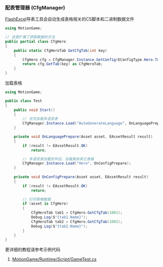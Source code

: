 ### 配表管理器 (CfgManager)

[FlashExcel](https://github.com/gmhevinci/FlashExcel)导表工具会自动生成表格相关的CS脚本和二进制数据文件
```C#
using MotionGame;

// 这里扩展了获取数据的方法
public partial class CfgHero
{
	public static CfgHeroTab GetCfgTab(int key)
	{
		CfgHero cfg = CfgManager.Instance.GetConfig(EConfigType.Hero.ToString()) as CfgHero;
		return cfg.GetTab(key) as CfgHeroTab;
	}
}
```

加载表格
```C#
using MotionGame;

public class Test
{
	public void Start()
	{
		// 优先加载多语言表
		CfgManager.Instance.Load("AutoGenerateLanguage", OnLanguagePrepare);	
	}

	private void OnLanguagePrepare(Asset asset, EAssetResult result)
	{
		if (result != EAssetResult.OK)
			return;

		// 多语言表加载完毕后，加载剩余其它表格
		CfgManager.Instance.Load("Hero", OnConfigPrepare);
	}
	
	private void OnConfigPrepare(Asset asset, EAssetResult result)
	{
		if (result != EAssetResult.OK)
			return;

		// 打印表格数据
		if (asset is CfgHero)
		{
			CfgHeroTab tab1 = CfgHero.GetCfgTab(1001);
			Debug.Log($"{tab1.Name}");
			CfgHeroTab tab2 = CfgHero.GetCfgTab(1002);
			Debug.Log($"{tab2.Name}");
		}
	}
}
```

更详细的教程请参考示例代码
1. [MotionGame/Runtime/_Script_/GameTest.cs](https://github.com/gmhevinci/MotionFramework/blob/master/Assets/MotionGame/Runtime/_Script_/GameTest.cs)